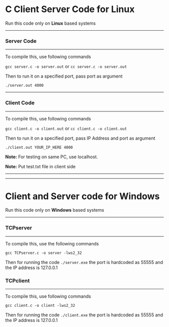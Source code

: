 <h1>C Client Server Code for Linux</h1>

<p>Run this code only on <b>Linux</b> based systems</p>
<hr>
<h3>Server Code</h4><hr>
<p>To compile this, use following commands</p>
<p>
<code>gcc server.c -o server.out</code> or <code>cc server.c -o server.out</code>
</p>
<p>Then to run it on a specified port, pass port as argument</p>
<p>
<code>./server.out 4000</code>
</p>
<hr>
<h3>Client Code</h4><hr>
<p>To compile this, use following commands</p>
<p>
<code>gcc client.c -o client.out</code> or <code>cc client.c -o client.out</code>
</p>
<p>Then to run it on a specified port, pass IP Address and port as argument</p>
<p>
<code>./client.out YOUR_IP_HERE 4000</code>
</p>
<p><b>Note:</b> For testing on same PC, use localhost.</p>
<p><b>Note:</b> Put test.txt file in client side</p>
<hr>
<hr>
<h1>Client and Server code for Windows</h1>
<p>Run this code only on <b>Windows</b> based systems</p>
<hr>
<h3>TCPserver</h3><hr>
<p> To compile this, use the following commands </p>
<p>
  <code>gcc TCPserver.c -o server -lws2_32</code>
</p>
<p> Then for running the code 
  <code>./server.exe</code>
  the port is hardcoded as 55555 and the IP address is 127.0.0.1 
</p>
<h3>TCPclient</h3><hr>
<p>To compile this, use following commands</p>
<p>
<code>gcc client.c -o client -lws2_32 </code>
<p> Then for running the code 
  <code>./client.exe</code>
  the port is hardcoded as 55555 and the IP address is 127.0.0.1 
</p>



  
  
